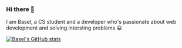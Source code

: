 ### Hi there 👋

I am Basel, a CS student and a developer who's passionate about web development and solving intersting problems 😀

[![Basel's GitHub stats](https://github-readme-stats.vercel.app/api?username=mrbasel)](https://github.com/anuraghazra/github-readme-stats)
